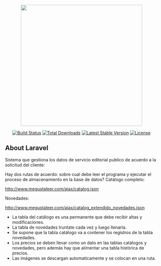 <p align="center"><img src="https://res.cloudinary.com/dtfbvvkyp/image/upload/v1566331377/laravel-logolockup-cmyk-red.svg" width="400"></p>

<p align="center">
<a href="https://travis-ci.org/laravel/framework"><img src="https://travis-ci.org/laravel/framework.svg" alt="Build Status"></a>
<a href="https://packagist.org/packages/laravel/framework"><img src="https://poser.pugx.org/laravel/framework/d/total.svg" alt="Total Downloads"></a>
<a href="https://packagist.org/packages/laravel/framework"><img src="https://poser.pugx.org/laravel/framework/v/stable.svg" alt="Latest Stable Version"></a>
<a href="https://packagist.org/packages/laravel/framework"><img src="https://poser.pugx.org/laravel/framework/license.svg" alt="License"></a>
</p>

## About Laravel

Sistema que gestiona los datos de servicio editorial publico de acuerdo a la solicitud del cliente:

Hay dos rutas de acuerdo: sobre cual debe leer el programa y ejecutar el proceso de almacenamiento en la base de datos?
Catálogo completo:

http://www.megustaleer.com/ajax/catalog.json

Novedades:

http://www.megustaleer.com/ajax/catalog_extendido_novedades.json

- La tabla del catálogo es una permanente que debe recibir altas y modificaciones.
- La tabla de novedades truntate cada vez y luego llenarla.
- Se supone que la tabla catálogo va a contener los registros de la tabla novedades.
- Los precios se deben llevar como un dato en las tablas catálogos y novedades, pero además hay que alimentar una tabla histórica de precios.
- Las imágenes se descargan automaticamente y se colocan en una ruta.

